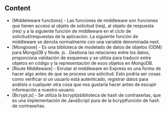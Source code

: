 


## Content
- [Middeleware functions] - Las funciones de middleware son funciones que tienen acceso al objeto de solicitud (req), al objeto de respuesta (res) y a la siguiente función de middleware en el ciclo de solicitud/respuestas de la aplicación. La siguiente función de middleware se denota normalmente con una variable denominada next.
- [Mongoose] - Es una biblioteca de modelado de datos de objetos (ODM) para MongoDB y Node. js . Gestiona las relaciones entre los datos, proporciona validación de esquemas y se utiliza para traducir entre objetos en código y la representación de esos objetos en MongoDB.
- [Route Middleware] - Enrutar el middleware en Express es una forma de hacer algo antes de que se procese una solicitud. Esto podría ser cosas como verificar si un usuario está autenticado, registrar datos para análisis o cualquier otra cosa que nos gustaría hacer antes de escupir información a nuestro usuario.
- [Bcrypt.js] - Se utiliza la bcryptjsbiblioteca de hash de contraseñas, que es una implementación de JavaScript pura de la bcryptfunción de hash de contraseñas.